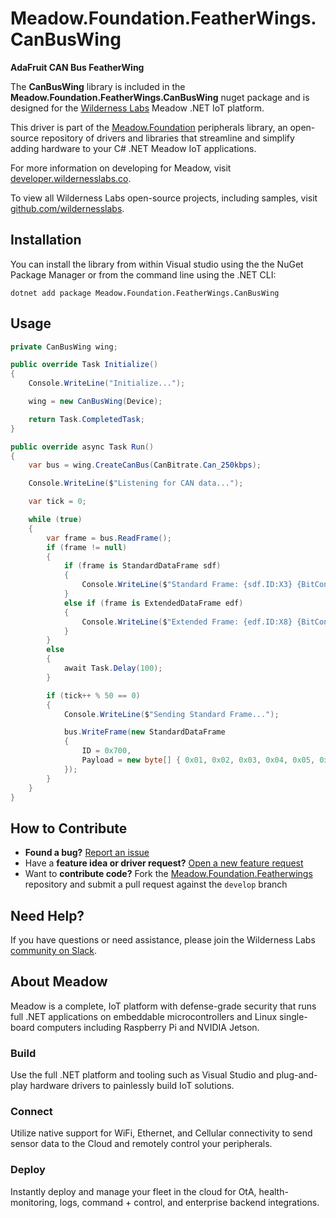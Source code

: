 # Meadow.Foundation.FeatherWings.CanBusWing

**AdaFruit CAN Bus FeatherWing**

The **CanBusWing** library is included in the **Meadow.Foundation.FeatherWings.CanBusWing** nuget package and is designed for the [Wilderness Labs](www.wildernesslabs.co) Meadow .NET IoT platform.

This driver is part of the [Meadow.Foundation](https://developer.wildernesslabs.co/Meadow/Meadow.Foundation/) peripherals library, an open-source repository of drivers and libraries that streamline and simplify adding hardware to your C# .NET Meadow IoT applications.

For more information on developing for Meadow, visit [developer.wildernesslabs.co](http://developer.wildernesslabs.co/).

To view all Wilderness Labs open-source projects, including samples, visit [github.com/wildernesslabs](https://github.com/wildernesslabs/).

## Installation

You can install the library from within Visual studio using the the NuGet Package Manager or from the command line using the .NET CLI:

`dotnet add package Meadow.Foundation.FeatherWings.CanBusWing`
## Usage

```csharp
private CanBusWing wing;

public override Task Initialize()
{
    Console.WriteLine("Initialize...");

    wing = new CanBusWing(Device);

    return Task.CompletedTask;
}

public override async Task Run()
{
    var bus = wing.CreateCanBus(CanBitrate.Can_250kbps);

    Console.WriteLine($"Listening for CAN data...");

    var tick = 0;

    while (true)
    {
        var frame = bus.ReadFrame();
        if (frame != null)
        {
            if (frame is StandardDataFrame sdf)
            {
                Console.WriteLine($"Standard Frame: {sdf.ID:X3} {BitConverter.ToString(sdf.Payload)}");
            }
            else if (frame is ExtendedDataFrame edf)
            {
                Console.WriteLine($"Extended Frame: {edf.ID:X8} {BitConverter.ToString(edf.Payload)}");
            }
        }
        else
        {
            await Task.Delay(100);
        }

        if (tick++ % 50 == 0)
        {
            Console.WriteLine($"Sending Standard Frame...");

            bus.WriteFrame(new StandardDataFrame
            {
                ID = 0x700,
                Payload = new byte[] { 0x01, 0x02, 0x03, 0x04, 0x05, 0x06, 0x07, (byte)(tick & 0xff) }
            });
        }
    }
}

```
## How to Contribute

- **Found a bug?** [Report an issue](https://github.com/WildernessLabs/Meadow_Issues/issues)
- Have a **feature idea or driver request?** [Open a new feature request](https://github.com/WildernessLabs/Meadow_Issues/issues)
- Want to **contribute code?** Fork the [Meadow.Foundation.Featherwings](https://github.com/WildernessLabs/Meadow.Foundation.Featherwings) repository and submit a pull request against the `develop` branch


## Need Help?

If you have questions or need assistance, please join the Wilderness Labs [community on Slack](http://slackinvite.wildernesslabs.co/).
## About Meadow

Meadow is a complete, IoT platform with defense-grade security that runs full .NET applications on embeddable microcontrollers and Linux single-board computers including Raspberry Pi and NVIDIA Jetson.

### Build

Use the full .NET platform and tooling such as Visual Studio and plug-and-play hardware drivers to painlessly build IoT solutions.

### Connect

Utilize native support for WiFi, Ethernet, and Cellular connectivity to send sensor data to the Cloud and remotely control your peripherals.

### Deploy

Instantly deploy and manage your fleet in the cloud for OtA, health-monitoring, logs, command + control, and enterprise backend integrations.


